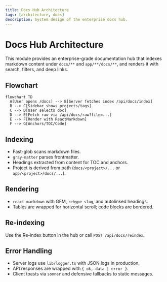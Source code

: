 ```yaml
---
title: Docs Hub Architecture
tags: [architecture, docs]
description: System design of the enterprise docs hub.
---
```


# Docs Hub Architecture

This module provides an enterprise-grade documentation hub that indexes markdown content under `docs/**` and `app/**/docs/**`, and renders it with search, filters, and deep links.

## Flowchart

```mermaid
flowchart TD
  A[User opens /docs] --> B[Server fetches index /api/docs/index]
  B --> C[Sidebar shows projects/tags]
  C --> D[User selects doc]
  D --> E[Fetch raw via /api/docs/raw?file=...]
  E --> F[Render with ReactMarkdown]
  F --> G[Anchors/TOC/Code]
```

## Indexing

- Fast-glob scans markdown files.
- `gray-matter` parses frontmatter.
- Headings extracted from content for TOC and anchors.
- Project is derived from path (`docs/<project>/...` or `app/<project>/docs/...`).

## Rendering

- `react-markdown` with GFM, `rehype-slug`, and autolinked headings.
- Tables are wrapped for horizontal scroll; code blocks are bordered.

## Re-indexing

Use the Re-index button in the hub or call `POST /api/docs/reindex`.

## Error Handling

- Server logs use `lib/logger.ts` with JSON logs in production.
- API responses are wrapped with `{ ok, data | error }`.
- Client toasts via `sonner` and defensive fallbacks to static messages.

